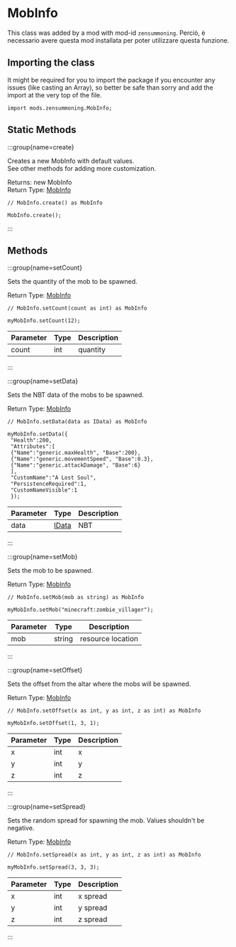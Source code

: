 # MobInfo

This class was added by a mod with mod-id `zensummoning`. Perciò, è necessario avere questa mod installata per poter utilizzare questa funzione.

## Importing the class

It might be required for you to import the package if you encounter any issues (like casting an Array), so better be safe than sorry and add the import at the very top of the file.
```zenscript
import mods.zensummoning.MobInfo;
```


## Static Methods

:::group{name=create}

Creates a new MobInfo with default values. <br />  See other methods for adding more customization.

Returns: new MobInfo  
Return Type: [MobInfo](/mods/zensummoning/MobInfo)

```zenscript
// MobInfo.create() as MobInfo

MobInfo.create();
```

:::

## Methods

:::group{name=setCount}

Sets the quantity of the mob to be spawned.

Return Type: [MobInfo](/mods/zensummoning/MobInfo)

```zenscript
// MobInfo.setCount(count as int) as MobInfo

myMobInfo.setCount(12);
```

| Parameter | Type | Description |
| --------- | ---- | ----------- |
| count     | int  | quantity    |


:::

:::group{name=setData}

Sets the NBT data of the mobs to be spawned.

Return Type: [MobInfo](/mods/zensummoning/MobInfo)

```zenscript
// MobInfo.setData(data as IData) as MobInfo

myMobInfo.setData({
 "Health":200,
 "Attributes":[
 {"Name":"generic.maxHealth", "Base":200},
 {"Name":"generic.movementSpeed", "Base":0.3},
 {"Name":"generic.attackDamage", "Base":6}
 ],
 "CustomName":"A Lost Soul",
 "PersistenceRequired":1,
 "CustomNameVisible":1
 });
```

| Parameter | Type                             | Description |
| --------- | -------------------------------- | ----------- |
| data      | [IData](/vanilla/api/data/IData) | NBT         |


:::

:::group{name=setMob}

Sets the mob to be spawned.

Return Type: [MobInfo](/mods/zensummoning/MobInfo)

```zenscript
// MobInfo.setMob(mob as string) as MobInfo

myMobInfo.setMob("minecraft:zombie_villager");
```

| Parameter | Type   | Description       |
| --------- | ------ | ----------------- |
| mob       | string | resource location |


:::

:::group{name=setOffset}

Sets the offset from the altar where the mobs will be spawned.

Return Type: [MobInfo](/mods/zensummoning/MobInfo)

```zenscript
// MobInfo.setOffset(x as int, y as int, z as int) as MobInfo

myMobInfo.setOffset(1, 3, 1);
```

| Parameter | Type | Description |
| --------- | ---- | ----------- |
| x         | int  | x           |
| y         | int  | y           |
| z         | int  | z           |


:::

:::group{name=setSpread}

Sets the random spread for spawning the mob. Values shouldn't be negative.

Return Type: [MobInfo](/mods/zensummoning/MobInfo)

```zenscript
// MobInfo.setSpread(x as int, y as int, z as int) as MobInfo

myMobInfo.setSpread(3, 3, 3);
```

| Parameter | Type | Description |
| --------- | ---- | ----------- |
| x         | int  | x spread    |
| y         | int  | y spread    |
| z         | int  | z spread    |


:::


